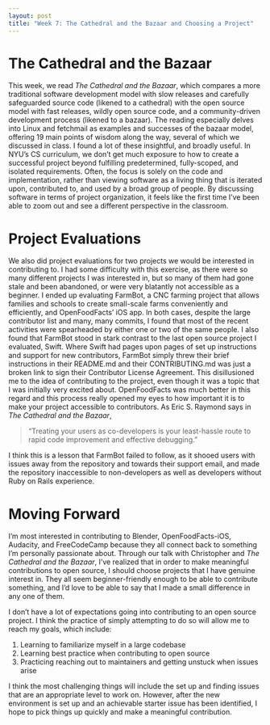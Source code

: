 ```yaml
---
layout: post
title: "Week 7: The Cathedral and the Bazaar and Choosing a Project"
---
```


# The Cathedral and the Bazaar
This week, we read *The Cathedral and the Bazaar*, which compares a more traditional software development model with slow releases and carefully safeguarded source code (likened to a cathedral) with the open source model with fast releases, wildly open source code, and a community-driven development process (likened to a bazaar). The reading especially delves into Linux and fetchmail as examples and successes of the bazaar model, offering 19 main points of wisdom along the way, several of which we discussed in class. I found a lot of these insightful, and broadly useful. In NYU’s CS curriculum, we don’t get much exposure to how to create a successful project beyond fulfilling predetermined, fully-scoped, and isolated requirements. Often, the focus is solely on the code and implementation, rather than viewing software as a living thing that is iterated upon, contributed to, and used by a broad group of people. By discussing software in terms of project organization, it feels like the first time I’ve been able to zoom out and see a different perspective in the classroom.

# Project Evaluations
We also did project evaluations for two projects we would be interested in contributing to. I had some difficulty with this exercise, as there were so many different projects I was interested in, but so many of them had gone stale and been abandoned, or were very blatantly not accessible as a beginner. I ended up evaluating FarmBot, a CNC farming project that allows families and schools to create small-scale farms conveniently and efficiently, and OpenFoodFacts’ iOS app. In both cases, despite the large contributor list and many, many commits, I found that most of the recent activities were spearheaded by either one or two of the same people. I also found that FarmBot stood in stark contrast to the last open source project I evaluated, Swift. Where Swift had pages upon pages of set up instructions and support for new contributors, FarmBot simply threw their brief instructions in their README.md and their CONTRIBUTING.md was just a broken link to sign their Contributor License Agreement. This disillusioned me to the idea of contributing to the project, even though it was a topic that I was initially very excited about. OpenFoodFacts was much better in this regard and this process really opened my eyes to how important it is to make your project accessible to contributors. As Eric S. Raymond says in *The Cathedral and the Bazaar*, 
> “Treating your users as co-developers is your least-hassle route to rapid code improvement and effective debugging.”

I think this is a lesson that FarmBot failed to follow, as it shooed users with issues away from the repository and towards their support email, and made the repository inaccessible to non-developers as well as developers without Ruby on Rails experience.

# Moving Forward
I’m most interested in contributing to Blender, OpenFoodFacts-iOS, Audacity, and FreeCodeCamp because they all connect back to something I’m personally passionate about. Through our talk with Christopher and *The Cathedral and the Bazaar*, I’ve realized that in order to make meaningful contributions to open source, I should choose projects that I have genuine interest in. They all seem beginner-friendly enough to be able to contribute something, and I’d love to be able to say that I made a small difference in any one of them.

I don’t have a lot of expectations going into contributing to an open source project. I think the practice of simply attempting to do so will allow me to reach my goals, which include:
1. Learning to familiarize myself in a large codebase
2. Learning best practice when contributing to open source
3. Practicing reaching out to maintainers and getting unstuck when issues arise

I think the most challenging things will include the set up and finding issues that are an appropriate level to work on. However, after the new environment is set up and an achievable starter issue has been identified, I hope to pick things up quickly and make a meaningful contribution.

